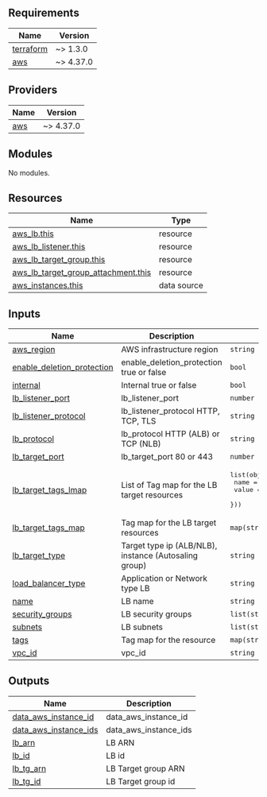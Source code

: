 ## Requirements

| Name | Version |
|------|---------|
| <a name="requirement_terraform"></a> [terraform](#requirement\_terraform) | ~> 1.3.0 |
| <a name="requirement_aws"></a> [aws](#requirement\_aws) | ~> 4.37.0 |

## Providers

| Name | Version |
|------|---------|
| <a name="provider_aws"></a> [aws](#provider\_aws) | ~> 4.37.0 |

## Modules

No modules.

## Resources

| Name | Type |
|------|------|
| [aws_lb.this](https://registry.terraform.io/providers/hashicorp/aws/latest/docs/resources/lb) | resource |
| [aws_lb_listener.this](https://registry.terraform.io/providers/hashicorp/aws/latest/docs/resources/lb_listener) | resource |
| [aws_lb_target_group.this](https://registry.terraform.io/providers/hashicorp/aws/latest/docs/resources/lb_target_group) | resource |
| [aws_lb_target_group_attachment.this](https://registry.terraform.io/providers/hashicorp/aws/latest/docs/resources/lb_target_group_attachment) | resource |
| [aws_instances.this](https://registry.terraform.io/providers/hashicorp/aws/latest/docs/data-sources/instances) | data source |

## Inputs

| Name | Description | Type | Default | Required |
|------|-------------|------|---------|:--------:|
| <a name="input_aws_region"></a> [aws\_region](#input\_aws\_region) | AWS infrastructure region | `string` | `null` | no |
| <a name="input_enable_deletion_protection"></a> [enable\_deletion\_protection](#input\_enable\_deletion\_protection) | enable\_deletion\_protection true or false | `bool` | `false` | no |
| <a name="input_internal"></a> [internal](#input\_internal) | Internal true or false | `bool` | `false` | no |
| <a name="input_lb_listener_port"></a> [lb\_listener\_port](#input\_lb\_listener\_port) | lb\_listener\_port | `number` | `80` | no |
| <a name="input_lb_listener_protocol"></a> [lb\_listener\_protocol](#input\_lb\_listener\_protocol) | lb\_listener\_protocol HTTP, TCP, TLS | `string` | `"HTTP"` | no |
| <a name="input_lb_protocol"></a> [lb\_protocol](#input\_lb\_protocol) | lb\_protocol HTTP (ALB) or TCP (NLB) | `string` | `"HTTP"` | no |
| <a name="input_lb_target_port"></a> [lb\_target\_port](#input\_lb\_target\_port) | lb\_target\_port 80 or 443 | `number` | `80` | no |
| <a name="input_lb_target_tags_lmap"></a> [lb\_target\_tags\_lmap](#input\_lb\_target\_tags\_lmap) | List of Tag map for the LB target resources | <pre>list(object({<br>    name  = string<br>    value = list(string)<br>  }))</pre> | `[]` | no |
| <a name="input_lb_target_tags_map"></a> [lb\_target\_tags\_map](#input\_lb\_target\_tags\_map) | Tag map for the LB target resources | `map(string)` | `{}` | no |
| <a name="input_lb_target_type"></a> [lb\_target\_type](#input\_lb\_target\_type) | Target type ip (ALB/NLB), instance (Autosaling group) | `string` | `"ip"` | no |
| <a name="input_load_balancer_type"></a> [load\_balancer\_type](#input\_load\_balancer\_type) | Application or Network type LB | `string` | `"application"` | no |
| <a name="input_name"></a> [name](#input\_name) | LB name | `string` | `"lb"` | no |
| <a name="input_security_groups"></a> [security\_groups](#input\_security\_groups) | LB security groups | `list(string)` | `[]` | no |
| <a name="input_subnets"></a> [subnets](#input\_subnets) | LB subnets | `list(string)` | `[]` | no |
| <a name="input_tags"></a> [tags](#input\_tags) | Tag map for the resource | `map(string)` | `{}` | no |
| <a name="input_vpc_id"></a> [vpc\_id](#input\_vpc\_id) | vpc\_id | `string` | `null` | no |

## Outputs

| Name | Description |
|------|-------------|
| <a name="output_data_aws_instance_id"></a> [data\_aws\_instance\_id](#output\_data\_aws\_instance\_id) | data\_aws\_instance\_id |
| <a name="output_data_aws_instance_ids"></a> [data\_aws\_instance\_ids](#output\_data\_aws\_instance\_ids) | data\_aws\_instance\_ids |
| <a name="output_lb_arn"></a> [lb\_arn](#output\_lb\_arn) | LB ARN |
| <a name="output_lb_id"></a> [lb\_id](#output\_lb\_id) | LB id |
| <a name="output_lb_tg_arn"></a> [lb\_tg\_arn](#output\_lb\_tg\_arn) | LB Target group ARN |
| <a name="output_lb_tg_id"></a> [lb\_tg\_id](#output\_lb\_tg\_id) | LB Target group id |
